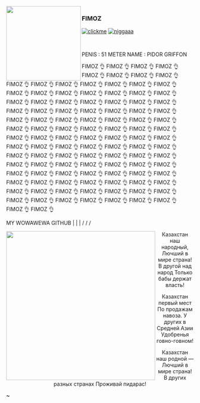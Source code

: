 <img align="left" src="https://i.imgur.com/8QouOya.png" width="200">

### FIMOZ

[![clickme](https://img.shields.io/badge/CLICK%20ME-blue)](https://gen1337.github.io/projects/2.html) [![niggaaa](https://img.shields.io/badge/NEVERLOSE.SS-8A2BE2)](https://gen1337.github.io/projects/nigga.html)

<br>

PENIS : 51 METER
NAME : PIDOR GRIFFON

FIMOZ 👌 FIMOZ 👌 FIMOZ 👌 FIMOZ 👌 FIMOZ 👌 FIMOZ 👌 FIMOZ 👌 FIMOZ 👌 FIMOZ 👌
FIMOZ 👌 FIMOZ 👌 FIMOZ 👌 FIMOZ 👌 FIMOZ 👌 FIMOZ 👌 FIMOZ 👌 FIMOZ 👌 FIMOZ 👌
FIMOZ 👌 FIMOZ 👌 FIMOZ 👌 FIMOZ 👌 FIMOZ 👌 FIMOZ 👌 FIMOZ 👌 FIMOZ 👌 FIMOZ 👌
FIMOZ 👌 FIMOZ 👌 FIMOZ 👌 FIMOZ 👌 FIMOZ 👌 FIMOZ 👌 FIMOZ 👌 FIMOZ 👌 FIMOZ 👌
FIMOZ 👌 FIMOZ 👌 FIMOZ 👌 FIMOZ 👌 FIMOZ 👌 FIMOZ 👌 FIMOZ 👌  FIMOZ 👌 FIMOZ 👌
FIMOZ 👌 FIMOZ 👌 FIMOZ 👌 FIMOZ 👌 FIMOZ 👌 FIMOZ 👌 FIMOZ 👌 FIMOZ 👌 FIMOZ 👌
FIMOZ 👌 FIMOZ 👌 FIMOZ 👌 FIMOZ 👌 FIMOZ 👌 FIMOZ 👌 FIMOZ 👌 FIMOZ 👌 FIMOZ 👌
FIMOZ 👌 FIMOZ 👌 FIMOZ 👌 FIMOZ 👌 FIMOZ 👌 FIMOZ 👌 FIMOZ 👌 FIMOZ 👌 FIMOZ 👌
FIMOZ 👌 FIMOZ 👌 FIMOZ 👌 FIMOZ 👌 FIMOZ 👌 FIMOZ 👌 FIMOZ 👌 FIMOZ 👌 FIMOZ 👌
FIMOZ 👌 FIMOZ 👌 FIMOZ 👌 FIMOZ 👌 FIMOZ 👌 FIMOZ 👌 FIMOZ 👌 FIMOZ 👌 FIMOZ 👌
FIMOZ 👌 FIMOZ 👌 FIMOZ 👌 FIMOZ 👌 FIMOZ 👌 FIMOZ 👌 FIMOZ 👌 FIMOZ 👌 FIMOZ 👌
FIMOZ 👌 FIMOZ 👌 FIMOZ 👌 FIMOZ 👌 FIMOZ 👌 FIMOZ 👌 FIMOZ 👌 FIMOZ 👌 FIMOZ 👌

MY WOWAWEWA GITHUB  |  |  |
                  \/ \/ \/



<center>


<img align="left" src="https://upload.wikimedia.org/wikipedia/commons/thumb/d/d3/Flag_of_Kazakhstan.svg/200px-Flag_of_Kazakhstan.svg.png" width="400">    
Казахстан наш народный,
Лючший в мире страна!
В другой над народ
Только бабы держат власть!

Казахстан первый мест
По продажам навоза.
У других в Средней Азии
Удобренья говно-говном!

Казахстан наш родной —
Лючший в мире страна!
В других разных странах
Проживай пидарас!

</center>





**~**



